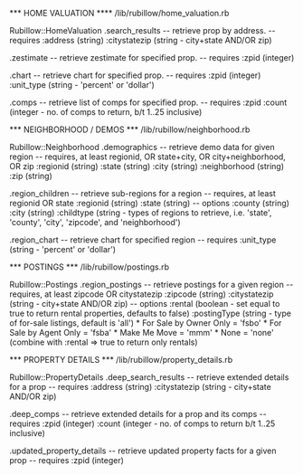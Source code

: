 *** HOME VALUATION ****
  /lib/rubillow/home_valuation.rb

Rubillow::HomeValuation
  .search_results
    --  retrieve prop by address.
    --  requires
          :address (string)
          :citystatezip (string - city+state AND/OR zip)

  .zestimate
    --  retrieve zestimate for specified prop.
    --  requires
          :zpid (integer)

  .chart
    --  retrieve chart for specified prop.
    --  requires
          :zpid (integer)
          :unit_type (string - 'percent' or 'dollar')

  .comps
    --  retrieve list of comps for specified prop.
    --  requires
          :zpid
          :count (integer - no. of comps to return, b/t 1..25 inclusive)

*** NEIGHBORHOOD / DEMOS ***
  /lib/rubillow/neighborhood.rb

Rubillow::Neighborhood
  .demographics
    --  retrieve demo data for given region
    --  requires, at least regionid, OR state+city, OR city+neighborhood, OR zip
          :regionid (string)
          :state (string)
          :city (string)
          :neighborhood (string)
          :zip (string)

  .region_children
    --  retrieve sub-regions for a region
    --  requires, at least regionid OR state
          :regionid (string)
          :state (string)
    --  options
          :county (string)
          :city (string)
          :childtype (string - types of regions to retrieve, i.e. 'state', 'county', 'city', 'zipcode', and 'neighborhood')

  .region_chart
    --  retrieve chart for specified region
    --  requires
          :unit_type (string - 'percent' or 'dollar')

*** POSTINGS ***
  /lib/rubillow/postings.rb

Rubillow::Postings
  .region_postings
    --  retrieve postings for a given region
    --  requires, at least zipcode OR citystatezip
          :zipcode (string)
          :citystatezip (string - city+state AND/OR zip)
    --  options
          :rental (boolean - set equal to true to return rental properties, defaults to false)
          :postingType (string - type of for-sale listings, default is 'all')
              * For Sale by Owner Only = 'fsbo'
              * For Sale by Agent Only = 'fsba'
              * Make Me Move = 'mmm'
              * None = 'none' (combine with :rental => true to return only rentals)

*** PROPERTY DETAILS ***
  /lib/rubillow/property_details.rb

Rubillow::PropertyDetails
  .deep_search_results
    -- retrieve extended details for a prop
    -- requires
        :address (string)
        :citystatezip (string - city+state AND/OR zip)

  .deep_comps
    --  retrieve extended details for a prop and its comps
    --  requires
          :zpid (integer)
          :count (integer - no. of comps to return b/t 1..25 inclusive)

  .updated_property_details
    --  retrieve updated property facts for a given prop
    --  requires
          :zpid (integer)
